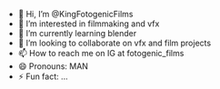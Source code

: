 - 👋 Hi, I’m @KingFotogenicFilms
- 👀 I’m interested in filmmaking and vfx
- 🌱 I’m currently learning blender
- 💞️ I’m looking to collaborate on vfx and film projects
- 📫 How to reach me on IG at fotogenic_films 
- 😄 Pronouns: MAN
- ⚡ Fun fact: ...

<!---
KingFotogenic/KingFotogenic is a ✨ special ✨ repository because its `README.md` (this file) appears on your GitHub profile.
You can click the Preview link to take a look at your changes.
--->
